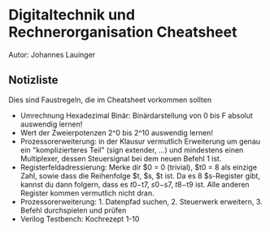 # Digitaltechnik und Rechnerorganisation Cheatsheet

Autor: Johannes Lauinger


## Notizliste

Dies sind Faustregeln, die im Cheatsheet vorkommen sollten

 * Umrechnung Hexadezimal Binär: Binärdarstellung von 0 bis F absolut auswendig lernen!
 * Wert der Zweierpotenzen 2^0 bis 2^10 auswendig lernen!
 * Prozessorerweiterung: in der Klausur vermutlich Erweiterung um genau ein "komplizierteres Teil" (sign extender, ...) und mindestens einen Multiplexer, dessen Steuersignal bei dem neuen Befehl 1 ist.
 * Registerfeldadressierung: Merke dir $0 = 0 (trivial), $t0 = 8 als einzige Zahl, sowie dass die Reihenfolge $t, $s, $t ist. Da es 8 $s-Register gibt, kannst du dann folgern, dass es $t0-$t7, $s0-$s7, $t8-$t9 ist. Alle anderen Register kommen vermutlich nicht dran.
 * Prozessorerweiterung: 1. Datenpfad suchen, 2. Steuerwerk erweitern, 3. Befehl durchspielen und prüfen
 * Verilog Testbench: Kochrezept 1-10
